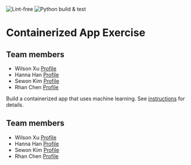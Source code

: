 ![Lint-free](https://github.com/software-students-fall2024/4-containers-thecoders3/actions/workflows/lint.yml/badge.svg)
![Python build & test](https://github.com/software-students-fall2024/4-containers-thecoders3/actions/workflows/build.yaml/badge.svg)

# Containerized App Exercise


## Team members

* Wilson Xu [Profile](https://github.com/wilsonxu101)
* Hanna Han [Profile](https://github.com/HannaHan2)
* Sewon Kim [Profile](https://github.com/SewonKim0)
* Rhan Chen [Profile](https://github.com/xc528)

Build a containerized app that uses machine learning. See [instructions](./instructions.md) for details.

## Team members

* Wilson Xu [Profile](https://github.com/wilsonxu101)
* Hanna Han [Profile](https://github.com/HannaHan2)
* Sewon Kim [Profile](https://github.com/SewonKim0)
* Rhan Chen [Profile](https://github.com/xc528)

